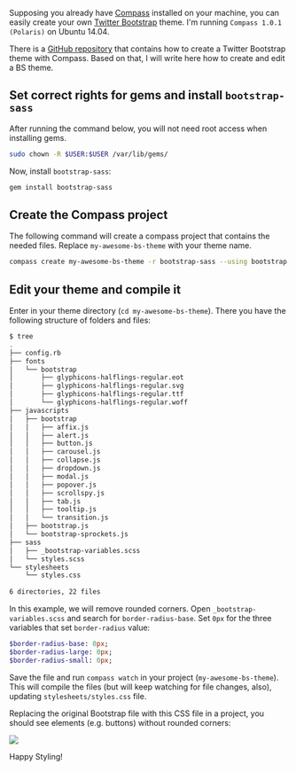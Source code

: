Supposing you already have [Compass](http://compass-style.org/) installed on your machine, you can easily create your own [Twitter Bootstrap](http://getbootstrap.com/) theme. I'm running `Compass 1.0.1 (Polaris)` on Ubuntu 14.04.

There is a [GitHub repository](https://github.com/twbs/bootstrap-sass#b-compass-without-rails) that contains how to create a Twitter Bootstrap theme with Compass. Based on that, I will write here how to create and edit a BS theme.

## Set correct rights for gems and install `bootstrap-sass`

After running the command below, you will not need root access when installing gems.

```sh
sudo chown -R $USER:$USER /var/lib/gems/
```

Now, install `bootstrap-sass`:

```sh
gem install bootstrap-sass
```

## Create the Compass project

The following command will create a compass project that contains the needed files. Replace `my-awesome-bs-theme` with your theme name.

```sh
compass create my-awesome-bs-theme -r bootstrap-sass --using bootstrap
```

## Edit your theme and compile it

Enter in your theme directory (`cd my-awesome-bs-theme`). There you have the following structure of folders and files:

```sh
$ tree
.
├── config.rb
├── fonts
│   └── bootstrap
│       ├── glyphicons-halflings-regular.eot
│       ├── glyphicons-halflings-regular.svg
│       ├── glyphicons-halflings-regular.ttf
│       └── glyphicons-halflings-regular.woff
├── javascripts
│   ├── bootstrap
│   │   ├── affix.js
│   │   ├── alert.js
│   │   ├── button.js
│   │   ├── carousel.js
│   │   ├── collapse.js
│   │   ├── dropdown.js
│   │   ├── modal.js
│   │   ├── popover.js
│   │   ├── scrollspy.js
│   │   ├── tab.js
│   │   ├── tooltip.js
│   │   └── transition.js
│   ├── bootstrap.js
│   └── bootstrap-sprockets.js
├── sass
│   ├── _bootstrap-variables.scss
│   └── styles.scss
└── stylesheets
    └── styles.css
 
6 directories, 22 files
```

In this example, we will remove rounded corners. Open `_bootstrap-variables.scss` and search for `border-radius-base`. Set `0px` for the three variables that set `border-radius` value:

```sass
$border-radius-base: 0px; 
$border-radius-large: 0px;
$border-radius-small: 0px;
```

Save the file and run `compass watch` in your project (`my-awesome-bs-theme`). This will compile the files (but will keep watching for file changes, also), updating `stylesheets/styles.css` file.

Replacing the original Bootstrap file with this CSS file in a project, you should see elements (e.g. buttons) without rounded corners:

![](http://i.imgur.com/ZUjRkdo.png)

Happy Styling!